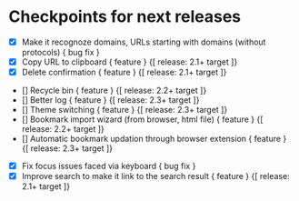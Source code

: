 # Checkpoints for next releases

- [x] Make it recognoze domains, URLs starting with domains (without protocols) { bug fix }
- [x] Copy URL to clipboard { feature } {[ release: 2.1+ target ]}
- [x] Delete confirmation { feature } {[ release: 2.1+ target ]}
- [] Recycle bin { feature } {[ release: 2.2+ target ]}
- [] Better log { feature } {[ release: 2.3+ target ]}
- [] Theme switching { feature } {[ release: 2.3+ target ]}
- [] Bookmark import wizard (from browser, html file) { feature } {[ release: 2.2+ target ]}
- [] Automatic bookmark updation through browser extension { feature } {[ release: 2.3+ target ]}
- [x] Fix focus issues faced via keyboard { bug fix }
- [x] Improve search to make it link to the search result { feature } {[ release: 2.1+ target ]}
